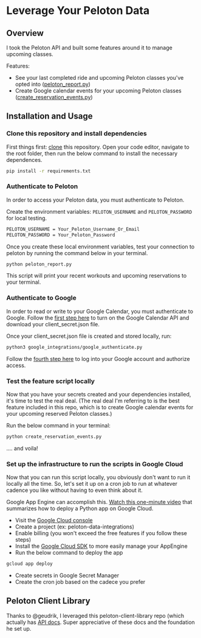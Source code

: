 # Leverage Your Peloton Data

## Overview

I took the Peloton API and built some features around it to manage upcoming classes.

Features:

- See your last completed ride and upcoming Peloton classes you've opted into ([peloton_report.py][8])
- Create Google calendar events for your upcoming Peloton classes ([create_reservation_events.py][7])

## Installation and Usage

### Clone this repository and install dependencies

First things first: [clone][6] this repository. Open your code editor, navigate to the root folder, then run the below command to install the necessary dependences.

```bash
pip install -r requirements.txt
```

### Authenticate to Peloton

In order to access your Peloton data, you must authenticate to Peloton.

Create the environment variables: `PELOTON_USERNAME` and `PELOTON_PASSWORD` for local testing.

```bash
PELOTON_USERNAME = Your_Peloton_Username_Or_Email
PELOTON_PASSWORD = Your_Peloton_Password
```

Once you create these local environment variables, test your connection to peloton by running the command below in your terminal.

```bash
python peloton_report.py
```

This script will print your recent workouts and upcoming reservations to your terminal.

### Authenticate to Google

In order to read or write to your Google Calendar, you must authenticate to Google. Follow the [first step here][1] to turn on the Google Calendar API and download your client_secret.json file.

Once your client_secret.json file is created and stored locally, run:

```bash
python3 google_integrations/google_authenticate.py
```

Follow the [fourth step here][2] to log into your Google account and authorize access.

### Test the feature script locally

Now that you have your secrets created and your dependencies installed, it's time to test the real deal. (The real deal I'm referring to is the best feature included in this repo, which is to create Google calendar events for your upcoming reserved Peloton classes.)

Run the below command in your terminal:

```bash
python create_reservation_events.py
```

.... and voila!

### Set up the infrastructure to run the scripts in Google Cloud

Now that you can run this script locally, you obviously don't want to run it locally all the time. So, let's set it up on a cron job to run at whatever cadence you like without having to even think about it.

Google App Engine can accomplish this. [Watch this one-minute video][3] that summarizes how to deploy a Python app on Google Cloud.

- Visit the [Google Cloud console][4]
- Create a project (ex: peloton-data-integrations)
- Enable billing (you won't exceed the free features if you follow these steps)
- Install the [Google Cloud SDK][5] to more easily manage your AppEngine
- Run the below command to deploy the app

```bash
gcloud app deploy
```

- Create secrets in Google Secret Manager
- Create the cron job based on the cadece you prefer

## Peloton Client Library

Thanks to @geudrik, I leveraged this peloton-client-library repo (which actually has [API docs]((https://github.com/geudrik/peloton-api/blob/master/API_DOCS.md)!). Super appreciative of these docs and the foundation he set up.

[1]: https://developers.google.com/calendar/quickstart/python#step_1_turn_on_the
[2]: https://developers.google.com/calendar/quickstart/python#step_4_run_the_sample
[3]: https://www.youtube.com/watch?v=T_4cGEtHqUs
[4]: console.cloud.google.com
[5]: https://cloud.google.com/sdk/docs/install
[6]: https://docs.github.com/en/free-pro-team@latest/github/creating-cloning-and-archiving-repositories/cloning-a-repository
[7]: https://github.com/brooookemiller/peloton-data-integrations/blob/master/create_reservation_events.py
[8]: https://github.com/brooookemiller/peloton-data-integrations/blob/master/peloton_report.py
